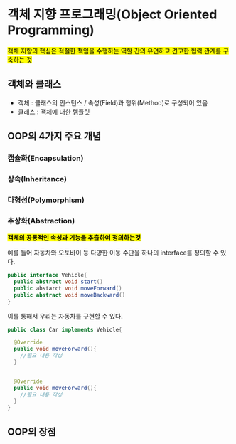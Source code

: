 # 객체 지향 프로그래밍(Object Oriented Programming)

<mark>객체 지향의 핵심은 적절한 책임을 수행하는 역할 간의 유연하고 견고한 협력 관계를 구축하는 것</mark>


## 객체와 클래스
- 객체 : 클래스의 인스턴스 / 속성(Field)과 행위(Method)로 구성되어 있음
- 클래스 : 객체에 대한 템플릿


## OOP의 4가지 주요 개념

### 캡슐화(Encapsulation)


### 상속(Inheritance)



### 다형성(Polymorphism)


### 추상화(Abstraction)
<mark>**객체의 공통적인 속성과 기능을 추출하여 정의하는것**</mark>

예를 들어 자동차와 오토바이 등 다양한 이동 수단을 하나의 interface를 정의할 수 있다.

```java
public interface Vehicle{
  public abstract void start()
  public abstarct void moveForward()
  public abstract void moveBackward()
}

```

이를 통해서 우리는 자동차를 구현할 수 있다.

```java
public class Car implements Vehicle{

  @Override
  public void moveForward(){
    //필요 내용 작성 
  }


  @Override
  public void moveForward(){
    //필요 내용 작성
  }
}
```




## OOP의 장점

